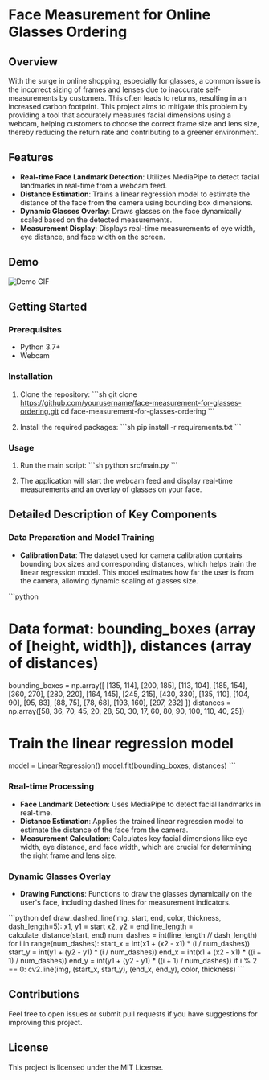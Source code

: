 
# Face Measurement for Online Glasses Ordering

## Overview

With the surge in online shopping, especially for glasses, a common issue is the incorrect sizing of frames and lenses due to inaccurate self-measurements by customers. This often leads to returns, resulting in an increased carbon footprint. This project aims to mitigate this problem by providing a tool that accurately measures facial dimensions using a webcam, helping customers to choose the correct frame size and lens size, thereby reducing the return rate and contributing to a greener environment.

## Features

- **Real-time Face Landmark Detection**: Utilizes MediaPipe to detect facial landmarks in real-time from a webcam feed.
- **Distance Estimation**: Trains a linear regression model to estimate the distance of the face from the camera using bounding box dimensions.
- **Dynamic Glasses Overlay**: Draws glasses on the face dynamically scaled based on the detected measurements.
- **Measurement Display**: Displays real-time measurements of eye width, eye distance, and face width on the screen.

## Demo

![Demo GIF](path/to/demo.gif)

## Getting Started

### Prerequisites

- Python 3.7+
- Webcam

### Installation

1. Clone the repository:
    \`\`\`sh
    git clone https://github.com/yourusername/face-measurement-for-glasses-ordering.git
    cd face-measurement-for-glasses-ordering
    \`\`\`

2. Install the required packages:
    \`\`\`sh
    pip install -r requirements.txt
    \`\`\`

### Usage

1. Run the main script:
    \`\`\`sh
    python src/main.py
    \`\`\`

2. The application will start the webcam feed and display real-time measurements and an overlay of glasses on your face.

## Detailed Description of Key Components

### Data Preparation and Model Training

- **Calibration Data**: The dataset used for camera calibration contains bounding box sizes and corresponding distances, which helps train the linear regression model. This model estimates how far the user is from the camera, allowing dynamic scaling of glasses size.

\`\`\`python
# Data format: bounding_boxes (array of [height, width]), distances (array of distances)
bounding_boxes = np.array([
    [135, 114], [200, 185], [113, 104], [185, 154], [360, 270], [280, 220],
    [164, 145], [245, 215], [430, 330], [135, 110], [104, 90], [95, 83],
    [88, 75], [78, 68], [193, 160], [297, 232]
])
distances = np.array([58, 36, 70, 45, 20, 28, 50, 30, 17, 60, 80, 90, 100, 110, 40, 25])

# Train the linear regression model
model = LinearRegression()
model.fit(bounding_boxes, distances)
\`\`\`

### Real-time Processing

- **Face Landmark Detection**: Uses MediaPipe to detect facial landmarks in real-time.
- **Distance Estimation**: Applies the trained linear regression model to estimate the distance of the face from the camera.
- **Measurement Calculation**: Calculates key facial dimensions like eye width, eye distance, and face width, which are crucial for determining the right frame and lens size.

### Dynamic Glasses Overlay

- **Drawing Functions**: Functions to draw the glasses dynamically on the user's face, including dashed lines for measurement indicators.

\`\`\`python
def draw_dashed_line(img, start, end, color, thickness, dash_length=5):
    x1, y1 = start
    x2, y2 = end
    line_length = calculate_distance(start, end)
    num_dashes = int(line_length // dash_length)
    for i in range(num_dashes):
        start_x = int(x1 + (x2 - x1) * (i / num_dashes))
        start_y = int(y1 + (y2 - y1) * (i / num_dashes))
        end_x = int(x1 + (x2 - x1) * ((i + 1) / num_dashes))
        end_y = int(y1 + (y2 - y1) * ((i + 1) / num_dashes))
        if i % 2 == 0:
            cv2.line(img, (start_x, start_y), (end_x, end_y), color, thickness)
\`\`\`

## Contributions

Feel free to open issues or submit pull requests if you have suggestions for improving this project.

## License

This project is licensed under the MIT License.
